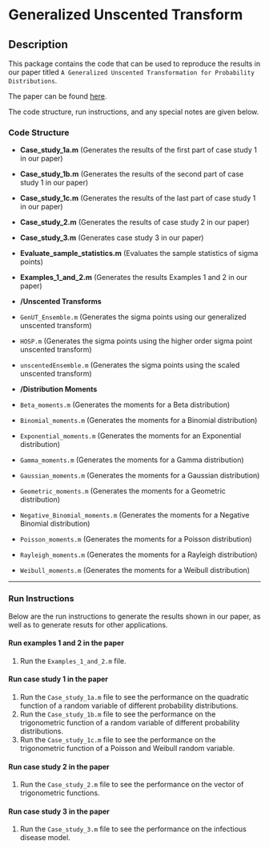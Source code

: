 # Generalized Unscented Transform

## Description
This package contains the code that can be used to reproduce the results in our paper titled `A Generalized Unscented Transformation for Probability Distributions`. 

The paper can be found [here](https://arxiv.org/abs/2104.01958).

The code structure, run instructions, and any special notes are given below.

### Code Structure
- **Case_study_1a.m** (Generates the results of the first part of case study 1 in our paper)
- **Case_study_1b.m** (Generates the results of the second part of case study 1 in our paper)
- **Case_study_1c.m** (Generates the results of the last part of case study 1 in our paper)
- **Case_study_2.m** (Generates the results of case study 2 in our paper)
- **Case_study_3.m** (Generates case study 3 in our paper)
- **Evaluate_sample_statistics.m** (Evaluates the sample statistics of sigma points)
- **Examples_1_and_2.m** (Generates the results Examples 1 and 2 in our paper)

- **/Unscented Transforms**
- `GenUT_Ensemble.m` (Generates the sigma points using our generalized unscented transform)
- `HOSP.m` (Generates the sigma points using the higher order sigma point unscented transform)
- `unscentedEnsemble.m` (Generates the sigma points using the scaled unscented transform)

- **/Distribution Moments**
- `Beta_moments.m` (Generates the moments for a Beta distribution)
- `Binomial_moments.m` (Generates the moments for a Binomial distribution)
- `Exponential_moments.m` (Generates the moments for an Exponential distribution)
- `Gamma_moments.m` (Generates the moments for a Gamma distribution)
- `Gaussian_moments.m` (Generates the moments for a Gaussian distribution)
- `Geometric_moments.m` (Generates the moments for a Geometric distribution)
- `Negative_Binomial_moments.m` (Generates the moments for a Negative Binomial distribution)
- `Poisson_moments.m` (Generates the moments for a Poisson distribution)
- `Rayleigh_moments.m` (Generates the moments for a Rayleigh distribution)
- `Weibull_moments.m` (Generates the moments for a Weibull distribution)

---

### Run Instructions
Below are the run instructions to generate the results shown in our paper, as well as to generate resuts for other applications.

#### Run examples 1 and 2 in the paper
1. Run the `Examples_1_and_2.m` file. 

#### Run case study 1 in the paper
1. Run the `Case_study_1a.m` file to see the performance on the quadratic function of a random variable of different probability distributions. 
2. Run the `Case_study_1b.m` file to see the performance on the trigonometric function of a random variable of different probability distributions.
3. Run the `Case_study_1c.m` file to see the performance on the trigonometric function of a Poisson and Weibull random variable.

#### Run case study 2 in the paper
1. Run the `Case_study_2.m` file to see the performance on the vector of trigonometric functions.

#### Run case study 3 in the paper
1. Run the `Case_study_3.m` file to see the performance on the infectious disease model.


